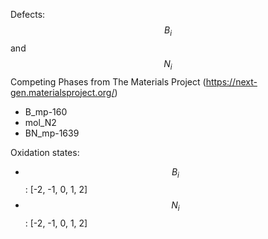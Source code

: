 Defects: $$B_i$$ and $$N_i$$
Competing Phases from The Materials Project (https://next-gen.materialsproject.org/)
- B_mp-160
- mol_N2
- BN_mp-1639

Oxidation states:
- $$B_i$$: [-2, -1, 0, 1, 2]
- $$N_i$$: [-2, -1, 0, 1, 2]

